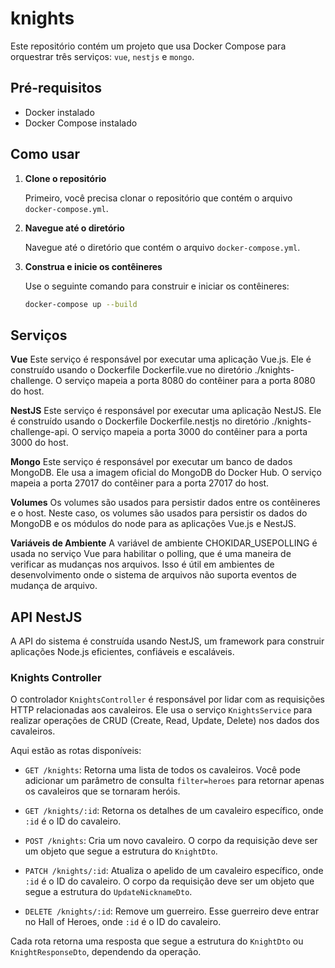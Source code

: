 # knights

Este repositório contém um projeto que usa Docker Compose para orquestrar três serviços: `vue`, `nestjs` e `mongo`.

## Pré-requisitos

- Docker instalado
- Docker Compose instalado

## Como usar

1. **Clone o repositório**

    Primeiro, você precisa clonar o repositório que contém o arquivo `docker-compose.yml`.

2. **Navegue até o diretório**

    Navegue até o diretório que contém o arquivo `docker-compose.yml`.

3. **Construa e inicie os contêineres**

    Use o seguinte comando para construir e iniciar os contêineres:

    ```bash
    docker-compose up --build

## Serviços

**Vue**
    Este serviço é responsável por executar uma aplicação Vue.js. Ele é construído usando o Dockerfile Dockerfile.vue no diretório ./knights-challenge. O serviço mapeia a porta 8080 do contêiner para a porta 8080 do host.

**NestJS**
    Este serviço é responsável por executar uma aplicação NestJS. Ele é construído usando o Dockerfile Dockerfile.nestjs no diretório ./knights-challenge-api. O serviço mapeia a porta 3000 do contêiner para a porta 3000 do host.

**Mongo**
    Este serviço é responsável por executar um banco de dados MongoDB. Ele usa a imagem oficial do MongoDB do Docker Hub. O serviço mapeia a porta 27017 do contêiner para a porta 27017 do host.

**Volumes**
    Os volumes são usados para persistir dados entre os contêineres e o host. Neste caso, os volumes são usados para persistir os dados do MongoDB e os módulos do node para as aplicações Vue.js e NestJS.

**Variáveis de Ambiente**
    A variável de ambiente CHOKIDAR_USEPOLLING é usada no serviço Vue para habilitar o polling, que é uma maneira de verificar as mudanças nos arquivos. Isso é útil em ambientes de desenvolvimento onde o sistema de arquivos não suporta eventos de mudança de arquivo.


## API NestJS

A API do sistema é construída usando NestJS, um framework para construir aplicações Node.js eficientes, confiáveis e escaláveis.

### Knights Controller

O controlador `KnightsController` é responsável por lidar com as requisições HTTP relacionadas aos cavaleiros. Ele usa o serviço `KnightsService` para realizar operações de CRUD (Create, Read, Update, Delete) nos dados dos cavaleiros.

Aqui estão as rotas disponíveis:

- `GET /knights`: Retorna uma lista de todos os cavaleiros. Você pode adicionar um parâmetro de consulta `filter=heroes` para retornar apenas os cavaleiros que se tornaram heróis.

- `GET /knights/:id`: Retorna os detalhes de um cavaleiro específico, onde `:id` é o ID do cavaleiro.

- `POST /knights`: Cria um novo cavaleiro. O corpo da requisição deve ser um objeto que segue a estrutura do `KnightDto`.

- `PATCH /knights/:id`: Atualiza o apelido de um cavaleiro específico, onde `:id` é o ID do cavaleiro. O corpo da requisição deve ser um objeto que segue a estrutura do `UpdateNicknameDto`.

- `DELETE /knights/:id`: Remove um guerreiro. Esse guerreiro deve entrar no Hall of Heroes, onde `:id` é o ID do cavaleiro.

Cada rota retorna uma resposta que segue a estrutura do `KnightDto` ou `KnightResponseDto`, dependendo da operação.
